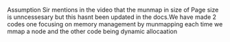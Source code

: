 Assumption
Sir mentions in the video that the munmap in size of Page size is unncessesary but this hasnt been updated in the docs.We have made 2 codes one focusing on memory management by munmapping each time we mmap a node
and the other code being dynamic allocaation

